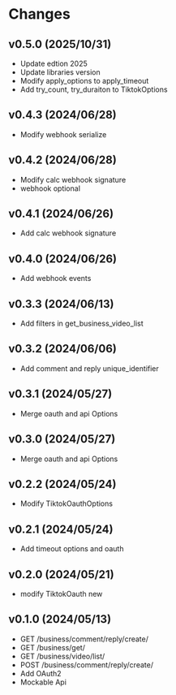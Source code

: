 # Changes

## v0.5.0 (2025/10/31)
* Update edtion 2025
* Update libraries version
* Modify apply_options to apply_timeout
* Add try_count, try_duraiton to TiktokOptions 

## v0.4.3 (2024/06/28)
* Modify webhook serialize

## v0.4.2 (2024/06/28)
* Modify calc webhook signature
* webhook optional

## v0.4.1 (2024/06/26)
* Add calc webhook signature

## v0.4.0 (2024/06/26)
* Add webhook events

## v0.3.3 (2024/06/13)
* Add filters in get_business_video_list

## v0.3.2 (2024/06/06)
* Add comment and reply unique_identifier

## v0.3.1 (2024/05/27)
* Merge oauth and api Options

## v0.3.0 (2024/05/27)
* Merge oauth and api Options

## v0.2.2 (2024/05/24)
* Modify TiktokOauthOptions

## v0.2.1 (2024/05/24)
* Add timeout options and oauth

## v0.2.0 (2024/05/21)
* modify TiktokOauth new 

## v0.1.0 (2024/05/13)
* GET /business/comment/reply/create/
* GET /business/get/
* GET /business/video/list/
* POST /business/comment/reply/create/
* Add OAuth2
* Mockable Api